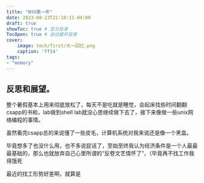```yaml
---
title: "NYU第一年"
date: 2023-08-23T22:10:11-04:00
draft: true 
showToc: true # 显示目录
TocOpen: true # 自动展开目录
cover:
    image: tech/first/大一回忆.png
    caption: 'ff14'
tags: 
- "memory"
---
```


## 反思和展望。
整个暑假基本上用来彻底放松了，每天不是吃就是睡觉，会起床找些时间翻翻csapp的书和，lab做到shell lab就没心思继续做下去了，接下来像做一些unix网络编程的事情。

虽然看完csapp总的来说懂了一些皮毛，计算机系统对我来说还是像一个黑盒。

毕竟想多了也没什么用，也不多说屁话了，至始至终我认为经济条件是一个人最最最基础的，那么也就放弃自己心里所谓的“反卷文艺情怀了”，（毕竟再不找工作我得饿死

最近的找工形势好差啊，就算是
